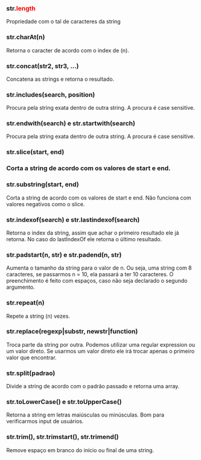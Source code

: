 <h3>str.<span style="color:red;">length</span></h3>
<p>Propriedade com o tal de caracteres da string</p>

<h3>str.<span>charAt</span>(n)</h3>
<p>Retorna o caracter de acordo com o index de (n).</p>

<h3>str.<span>concat</span>(str2, str3, ...)</h3>
<p>Concatena as strings e retorna o resultado.</p>

<h3>str.<span>includes</span>(search, position)</h3>
<p>Procura pela string exata dentro de outra string. A procura é case sensitive.</p>

<h3>str.<span>endwith</span>(search) e str.<span>startwith</span>(search)</h3>
<p>Procura pela string exata dentro de outra string. A procura é case sensitive.</p>

<h3>str.<span>slice</span>(start, end)<h3>
<p>Corta a string de acordo com os valores de start e end.</p>

<h3>str.<span>substring</span>(start, end)</h3>
<p>Corta a string de acordo com os valores de start e end. Não funciona com valores negativos como o slice.</p>

<h3>str.<span>indexof</span>(search) e str.<span>lastindexof</span>(search)</h3>
<p>Retorna o index da string, assim que achar o primeiro resultado ele já retorna. No caso do lastIndexOf ele retorna o último resultado.</p>

<h3>str.<span>padstart</span>(n, str) e str.<span>padend</span>(n, str)</h3>
<p>Aumenta o tamanho da string para o valor de n. Ou seja, uma string com 8 caracteres, se passarmos n = 10, ela passará a ter 10 caracteres. O preenchimento é feito com espaços, caso não seja declarado o segundo argumento.</p>

<h3>str.<span>repeat</span>(n)</h3>
<p>Repete a string (n) vezes.</p>

<h3>str.<span>replace</span>(regexp|substr, newstr|function)</h3>
<p>Troca parte da string por outra. Podemos utilizar uma regular expression ou um valor direto. Se usarmos um valor direto ele irá trocar apenas o primeiro valor que encontrar.</p>

<h3>str.<span>split</span>(padrao)</h3>
<p>Divide a string de acordo com o padrão passado e retorna uma array.</p>

<h3>str.<span>toLowerCase</span>() e str.<span>toUpperCase</span>()</h3>
<p>Retorna a string em letras maiúsculas ou minúsculas. Bom para verificarmos input de usuários.</p>

<h3>str.<span>trim</span>(), str.<span>trimstart</span>(), str.<span>trimend</span>()</h3>
<p>Remove espaço em branco do início ou final de uma string.</p>
